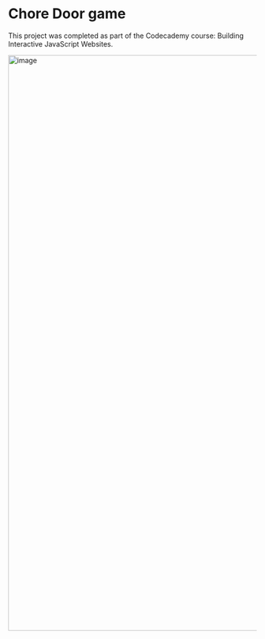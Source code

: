 # Chore Door game

This project was completed as part of the Codecademy course: Building Interactive JavaScript Websites.

<img width="1166" alt="image" src="https://user-images.githubusercontent.com/59127869/158269866-fa816a15-624c-4828-b06f-7fa7a1842bef.png">
